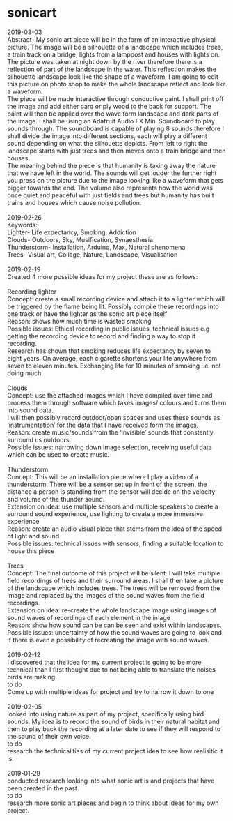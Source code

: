 # sonicart
2019-03-03
<br>
Abstract- 
My sonic art piece will be in the form of an interactive physical picture. 
The image will be a silhouette of a landscape which includes trees, a train track on a bridge, lights from a lamppost and houses with lights on. The picture was taken at night down by the river therefore there is a reflection of part of the landscape in the water. This reflection makes the silhouette landscape look like the shape of a waveform, I am going to edit this picture on photo shop to make the whole landscape reflect and look like a waveform.
<br>
The piece will be made interactive through conductive paint. I shall print off the image and add either card or ply wood to the back for support.  The paint will then be applied over the wave form landscape and dark parts of the image. I shall be using an Adafruit Audio FX Mini Soundboard to play sounds through. The soundboard is capable of playing 8 sounds therefore I shall divide the image into different sections, each will play a different sound depending on what the silhouette depicts. 
From left to right the landscape starts with just trees and then moves onto a train bridge and then houses.
<br>
The meaning behind the piece is that humanity is taking away the nature that we have left in the world. The sounds will get louder the further right you press on the picture due to the image looking like a waveform that gets bigger towards the end. The volume also represents how the world was once quiet and peaceful with just fields and trees but humanity has built trains and houses which cause noise pollution.
<br>
<br>
2019-02-26
<br>
Keywords:
<br>
Lighter- Life expectancy, Smoking, Addiction
<br>
Clouds- Outdoors, Sky, Musification, Synaesthesia
<br>
Thunderstorm- Installation, Arduino, Max, Natural phenomena
<br>
Trees- Visual art, Collage, Nature, Landscape, Visualisation
<br>
<br>
2019-02-19
<br>
Created 4 more possible ideas for my project these are as follows:
<br>
<br>
Recording lighter  
Concept: create a small recording device and attach it to a lighter which will be triggered by the flame being lit. Possibly compile these recordings into one track or have the lighter as the sonic art piece itself 
<br>
Reason: shows how much time is wasted smoking 
<br>
Possible issues: Ethical recording in public issues, technical issues e.g getting the recording device to record and finding a way to stop it recording.
<br>
Research has shown that smoking reduces life expectancy by seven to eight years. On average, each cigarette shortens your life anywhere from seven to eleven minutes.
Exchanging life for 10 minutes of smoking i.e. not doing much
<br>
<br>
Clouds  
Concept: use the attached images which I have compiled over time and process them through software which takes images/ colours and turns them into sound data.
<br>
I will then possibly record outdoor/open spaces and uses these sounds as ‘instrumentation’ for the data that I have received form the images.
<br>
Reason: create music/sounds from the ‘invisible’ sounds that constantly surround us outdoors  
Possible issues: narrowing down image selection, receiving useful data which can be used to create music. 
<br>
<br> 
Thunderstorm
<br>
Concept: This will be an installation piece where I play a video of a thunderstorm. There will be a sensor set up in front of the screen, the distance a person is standing from the sensor will decide on the velocity and volume of the thunder sound.
<br>
Extension on idea: use multiple sensors and multiple speakers to create a surround sound experience, use lighting to create a more immersive experience  
Reason: create an audio visual piece that stems from the idea of the speed of light and sound 
<br>
Possible issues: technical issues with sensors, finding a suitable location to house this piece
<br>
<br>
Trees
<br>
Concept: The final outcome of this project will be silent. I will take multiple field recordings of trees and their surround areas. I shall then take a picture of the landscape which includes trees. The trees will be removed from the image and replaced by the images of the sound waves from the field recordings.
<br>
Extension on idea: re-create the whole landscape image using images of sound waves of recordings of each element in the image 
<br>
Reason: show how sound can be can be seen and exist within landscapes.
<br>
Possible issues: uncertainty of how the sound waves are going to look and if there is even a possibility of recreating the image with sound waves.
<br>
<br>
2019-02-12
<br>
I discovered that the idea for my current project is going to be more technical than I first thought due to not being able to translate the noises birds are making.  
to do
<br>
Come up with multiple ideas for project and try to narrow it down to one
<br>
<br>
2019-02-05
<br>
looked into using nature as part of my project, specifically using bird sounds. My idea is to record the sound of birds in their natural habitat and then to play back the recording at a later date to see if they will respond to the sound of their own voice.
<br>
to do
<br>
research the technicalities of my current project idea to see how realisitic it is.
<br>
<br>
2019-01-29
<br>
conducted research looking into what sonic art is and projects that have been created in the past. 
<br>
to do
<br>
research more sonic art pieces and begin to think about ideas for my own project.
